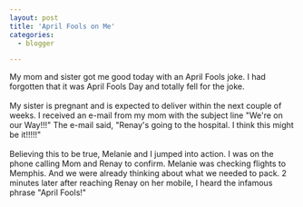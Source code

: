 ```yaml
---
layout: post
title: 'April Fools on Me'
categories:
  - blogger

---
```


My mom and sister got me good today with an April Fools joke.  I had forgotten that it was April Fools Day and totally fell for the joke.<br /><br />My sister is pregnant and is expected to deliver within the next couple of weeks.  I received an e-mail from my mom with the subject line "We're on our Way!!!"  The e-mail said, "Renay's going to the hospital.  I think this might be it!!!!!"<br /><br />Believing this to be true, Melanie and I jumped into action.  I was on the phone calling Mom and Renay to confirm.  Melanie was checking flights to Memphis.  And we were already thinking about what we needed to pack.  2 minutes later after reaching Renay on her mobile, I heard the infamous phrase "April Fools!"
